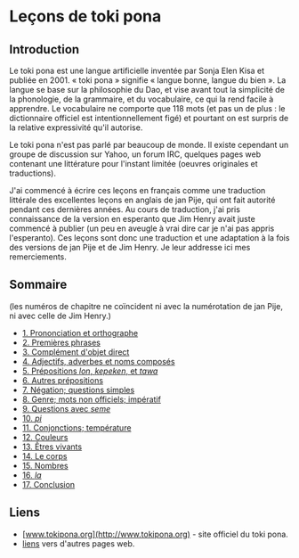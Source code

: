 Leçons de toki pona
===================

Introduction
------------

Le toki pona est une langue artificielle inventée par Sonja Elen Kisa et
publiée en 2001. « toki pona » signifie « langue bonne, langue du
bien ». La langue se base sur la philosophie du Dao, et vise avant tout
la simplicité de la phonologie, de la grammaire, et du vocabulaire, ce
qui la rend facile à apprendre. Le vocabulaire ne comporte que 118 mots
(et pas un de plus : le dictionnaire officiel est intentionnellement
figé) et pourtant on est surpris de la relative expressivité qu'il
autorise.

Le toki pona n'est pas parlé par beaucoup de monde. Il existe cependant
un groupe de discussion sur Yahoo, un forum IRC, quelques pages web
contenant une littérature pour l'instant limitée (oeuvres originales et
traductions).

J'ai commencé à écrire ces leçons en français comme une traduction
littérale des excellentes leçons en anglais de jan Pije, qui ont fait
autorité pendant ces dernières années. Au cours de traduction, j'ai pris
connaissance de la version en esperanto que Jim Henry avait juste
commencé à publier (un peu en aveugle à vrai dire car je n'ai pas appris
l'esperanto). Ces leçons sont donc une traduction et une adaptation à la
fois des versions de jan Pije et de Jim Henry. Je leur addresse ici mes
remerciements.

Sommaire
--------

(les numéros de chapitre ne coïncident ni avec la numérotation de jan
Pije, ni avec celle de Jim Henry.)

-   [1. Prononciation et orthographe](lecon01.md)
-   [2. Premières phrases](lecon02.md)
-   [3. Complément d'objet direct](lecon03.md)
-   [4. Adjectifs, adverbes et noms composés](lecon04.md)
-   [5. Prépositions *lon*, *kepeken*, et *tawa*](lecon05.md)
-   [6. Autres prépositions](lecon06.md)
-   [7. Négation; questions simples](lecon07.md)
-   [8. Genre; mots non officiels; impératif](lecon08.md)
-   [9. Questions avec *seme*](lecon09.md)
-   [10. *pi*](lecon10.md)
-   [11. Conjonctions; température](lecon11.md)
-   [12. Couleurs](lecon12.md)
-   [13. Êtres vivants](lecon13.md)
-   [14. Le corps](lecon14.md)
-   [15. Nombres](lecon15.md)
-   [16. *la*](lecon16.md)
-   [17. Conclusion](lecon17.md)

Liens
-----

-   [www.tokipona.org](http://www.tokipona.org) - site officiel du toki
    pona.
-   [liens](http://www.tokipona.org/lipupijanante.html) vers d'autres
    pages web.


